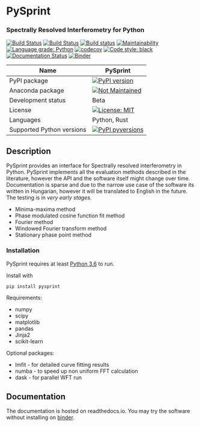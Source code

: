 # PySprint

### Spectrally Resolved Interferometry for Python

[![Build Status](https://app.travis-ci.com/Ptrskay3/PySprint.svg?branch=master)](https://app.travis-ci.com/Ptrskay3/PySprint)
[![Build Status](https://dev.azure.com/leehpeter/PySprint/_apis/build/status/Ptrskay3.PySprint?branchName=master)](https://dev.azure.com/leehpeter/PySprint/_build/latest?definitionId=3&branchName=master)
[![Build status](https://ci.appveyor.com/api/projects/status/ntruwstinov7pv87?svg=true)](https://ci.appveyor.com/project/Ptrskay3/pysprint)
[![Maintainability](https://api.codeclimate.com/v1/badges/4e876c4899af3c4435b0/maintainability)](https://codeclimate.com/github/Ptrskay3/PySprint/maintainability)
[![Language grade: Python](https://img.shields.io/lgtm/grade/python/g/Ptrskay3/PySprint.svg?logo=lgtm&logoWidth=18)](https://lgtm.com/projects/g/Ptrskay3/PySprint/context:python)
[![codecov](https://codecov.io/gh/Ptrskay3/PySprint/branch/master/graph/badge.svg)](https://codecov.io/gh/Ptrskay3/PySprint)
[![Code style: black](https://img.shields.io/badge/code%20style-black-000000.svg)](https://github.com/psf/black)
[![Documentation Status](https://readthedocs.org/projects/pysprint/badge/?version=latest)](https://pysprint.readthedocs.io/en/latest/?badge=latest)
[![Binder](https://mybinder.org/badge_logo.svg)](https://mybinder.org/v2/gh/Ptrskay3/PySprint/master?filepath=index.ipynb)

| Name                      | PySprint                                                                                                                                                                  |
| ------------------------- | ------------------------------------------------------------------------------------------------------------------------------------------------------------------------- |
| PyPI package              | [![PyPI version](https://badge.fury.io/py/pysprint.svg)](https://badge.fury.io/py/pysprint)                                                                               |
| Anaconda package          | [![Not Maintained](https://img.shields.io/badge/Maintenance%20Level-Not%20Maintained-yellow.svg)](https://gist.github.com/cheerfulstoic/d107229326a01ff0f333a1d3476e068d) |
| Development status        | Beta                                                                                                                                                                      |
| License                   | [![License: MIT](https://img.shields.io/badge/License-MIT-yellow.svg)](https://opensource.org/licenses/MIT)                                                               |
| Languages                 | Python, Rust                                                                                                                                                              |
| Supported Python versions | [![PyPI pyversions](https://img.shields.io/pypi/pyversions/pysprint.svg)](https://pypi.python.org/pypi/pysprint/)                                                         |

## Description

PySprint provides an interface for Spectrally resolved interferometry in Python.
PySprint implements all the evaluation methods described in the literature, however
the API and the software itself might change over time. Documentation is sparse and due
to the narrow use case of the software its written in Hungarian, however it will be
translated to English in the future. The testing is in _very early stages_.

- Minima-maxima method
- Phase modulated cosine function fit method
- Fourier method
- Windowed Fourier transform method
- Stationary phase point method

### Installation

PySprint requires at least [Python 3.6](https://www.python.org/downloads/) to run.

Install with

```sh
pip install pysprint
```

Requirements:

- numpy
- scipy
- matplotlib
- pandas
- Jinja2
- scikit-learn

Optional packages:

- lmfit - for detailed curve fitting results
- numba - to speed up non uniform FFT calculation
- dask - for parallel WFT run

## Documentation

The documentation is hosted on readthedocs.io. You may try the software without installing on [binder](https://mybinder.org/v2/gh/Ptrskay3/PySprint/master?filepath=index.ipynb).
